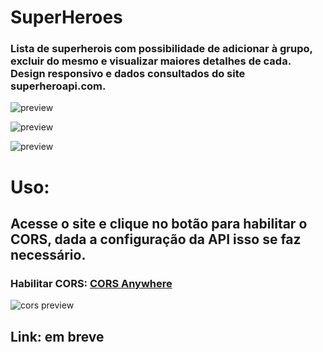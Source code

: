 # SuperHeroes

### Lista de superherois com possibilidade de adicionar à grupo, excluir do mesmo e visualizar maiores detalhes de cada. Design responsivo e dados consultados do site superheroapi.com.

![preview](https://i.imgur.com/tDjtUwf.png)

![preview](https://i.imgur.com/PNnEKHi.png)

![preview](https://i.imgur.com/mRgXFWr.png)

# Uso:

## Acesse o site e clique no botão para habilitar o CORS, dada a configuração da API isso se faz necessário.

### Habilitar CORS: [CORS Anywhere](https://cors-anywhere.herokuapp.com)

![cors preview](https://i.imgur.com/6pjmtsp.gif)

## Link: em breve